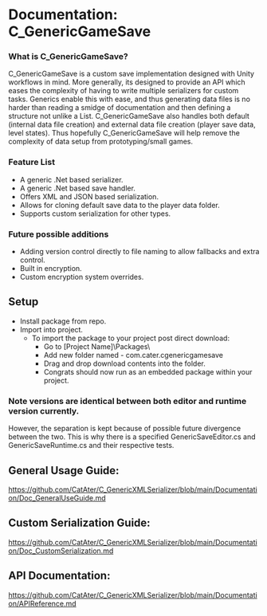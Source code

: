 # Documentation: C_GenericGameSave

### What is C_GenericGameSave? 
C_GenericGameSave is a custom save implementation designed with Unity workflows in mind. 
More generally, its designed to provide an API which eases the complexity of having to write multiple serializers for custom tasks. 
Generics enable this with ease, and thus generating data files is no harder than reading a smidge of documentation and then defining a structure not unlike a List.
C_GenericGameSave also handles both default (internal data file creation) and external data file creation (player save data, level states). 
Thus hopefully C_GenericGameSave will help remove the complexity of data setup from prototyping/small games. 

### Feature List
- A generic .Net based serializer. 
- A generic .Net based save handler.
- Offers XML and JSON based serialization. 
- Allows for cloning default save data to the player data folder.
- Supports custom serialization for other types. 

### Future possible additions
- Adding version control directly to file naming to allow fallbacks and extra control. 
- Built in encryption. 
- Custom encryption system overrides. 

## Setup
- Install package from repo. 
- Import into project. 
    - To import the package to your project post direct download:
        - Go to [Project Name]\Packages\
        - Add new folder named - com.cater.cgenericgamesave
        - Drag and drop download contents into the folder. 
        - Congrats should now run as an embedded package within your project. 

### Note versions are identical between both editor and runtime version currently. 
However, the separation is kept because of possible future divergence between the two. 
This is why there is a specified GenericSaveEditor.cs and GenericSaveRuntime.cs and their respective tests. 

## General Usage Guide:
https://github.com/CatAter/C_GenericXMLSerializer/blob/main/Documentation/Doc_GeneralUseGuide.md

## Custom Serialization Guide:
https://github.com/CatAter/C_GenericXMLSerializer/blob/main/Documentation/Doc_CustomSerialization.md

## API Documentation:
https://github.com/CatAter/C_GenericXMLSerializer/blob/main/Documentation/APIReference.md